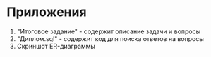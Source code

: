 # Приложения
1. "Итоговое задание" - содержит описание задачи и вопросы
2. "Диплом.sql" - содержит код для поиска ответов на вопросы
3. Скриншот ER-диаграммы
